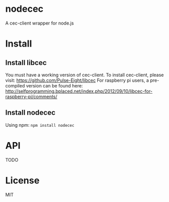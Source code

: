 nodecec
=======

A cec-client wrapper for node.js

# Install

## Install libcec
You must have a working version of cec-client. To install cec-client, please visit: https://github.com/Pulse-Eight/libcec
For raspberry pi users, a pre-compiled version can be found here: http://selfprogramming.bplaced.net/index.php/2012/09/10/libcec-for-raspberry-pi/comments/

## Install nodecec
Using npm:
`npm install nodecec`

# API
TODO

# License
MIT
